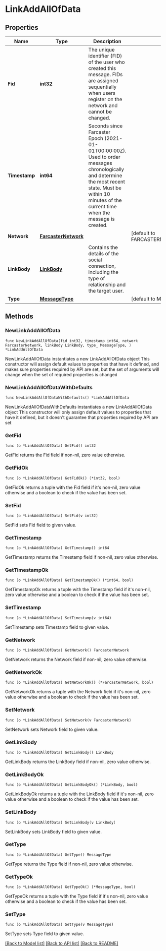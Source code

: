 # LinkAddAllOfData

## Properties

Name | Type | Description | Notes
------------ | ------------- | ------------- | -------------
**Fid** | **int32** | The unique identifier (FID) of the user who created this message. FIDs are assigned sequentially when users register on the network and cannot be changed. | 
**Timestamp** | **int64** | Seconds since Farcaster Epoch (2021-01-01T00:00:00Z). Used to order messages chronologically and determine the most recent state. Must be within 10 minutes of the current time when the message is created. | 
**Network** | [**FarcasterNetwork**](FarcasterNetwork.md) |  | [default to FARCASTERNETWORK_FARCASTER_NETWORK_MAINNET]
**LinkBody** | [**LinkBody**](LinkBody.md) | Contains the details of the social connection, including the type of relationship and the target user. | 
**Type** | [**MessageType**](MessageType.md) |  | [default to MESSAGETYPE_MESSAGE_TYPE_CAST_ADD]

## Methods

### NewLinkAddAllOfData

`func NewLinkAddAllOfData(fid int32, timestamp int64, network FarcasterNetwork, linkBody LinkBody, type_ MessageType, ) *LinkAddAllOfData`

NewLinkAddAllOfData instantiates a new LinkAddAllOfData object
This constructor will assign default values to properties that have it defined,
and makes sure properties required by API are set, but the set of arguments
will change when the set of required properties is changed

### NewLinkAddAllOfDataWithDefaults

`func NewLinkAddAllOfDataWithDefaults() *LinkAddAllOfData`

NewLinkAddAllOfDataWithDefaults instantiates a new LinkAddAllOfData object
This constructor will only assign default values to properties that have it defined,
but it doesn't guarantee that properties required by API are set

### GetFid

`func (o *LinkAddAllOfData) GetFid() int32`

GetFid returns the Fid field if non-nil, zero value otherwise.

### GetFidOk

`func (o *LinkAddAllOfData) GetFidOk() (*int32, bool)`

GetFidOk returns a tuple with the Fid field if it's non-nil, zero value otherwise
and a boolean to check if the value has been set.

### SetFid

`func (o *LinkAddAllOfData) SetFid(v int32)`

SetFid sets Fid field to given value.


### GetTimestamp

`func (o *LinkAddAllOfData) GetTimestamp() int64`

GetTimestamp returns the Timestamp field if non-nil, zero value otherwise.

### GetTimestampOk

`func (o *LinkAddAllOfData) GetTimestampOk() (*int64, bool)`

GetTimestampOk returns a tuple with the Timestamp field if it's non-nil, zero value otherwise
and a boolean to check if the value has been set.

### SetTimestamp

`func (o *LinkAddAllOfData) SetTimestamp(v int64)`

SetTimestamp sets Timestamp field to given value.


### GetNetwork

`func (o *LinkAddAllOfData) GetNetwork() FarcasterNetwork`

GetNetwork returns the Network field if non-nil, zero value otherwise.

### GetNetworkOk

`func (o *LinkAddAllOfData) GetNetworkOk() (*FarcasterNetwork, bool)`

GetNetworkOk returns a tuple with the Network field if it's non-nil, zero value otherwise
and a boolean to check if the value has been set.

### SetNetwork

`func (o *LinkAddAllOfData) SetNetwork(v FarcasterNetwork)`

SetNetwork sets Network field to given value.


### GetLinkBody

`func (o *LinkAddAllOfData) GetLinkBody() LinkBody`

GetLinkBody returns the LinkBody field if non-nil, zero value otherwise.

### GetLinkBodyOk

`func (o *LinkAddAllOfData) GetLinkBodyOk() (*LinkBody, bool)`

GetLinkBodyOk returns a tuple with the LinkBody field if it's non-nil, zero value otherwise
and a boolean to check if the value has been set.

### SetLinkBody

`func (o *LinkAddAllOfData) SetLinkBody(v LinkBody)`

SetLinkBody sets LinkBody field to given value.


### GetType

`func (o *LinkAddAllOfData) GetType() MessageType`

GetType returns the Type field if non-nil, zero value otherwise.

### GetTypeOk

`func (o *LinkAddAllOfData) GetTypeOk() (*MessageType, bool)`

GetTypeOk returns a tuple with the Type field if it's non-nil, zero value otherwise
and a boolean to check if the value has been set.

### SetType

`func (o *LinkAddAllOfData) SetType(v MessageType)`

SetType sets Type field to given value.



[[Back to Model list]](../README.md#documentation-for-models) [[Back to API list]](../README.md#documentation-for-api-endpoints) [[Back to README]](../README.md)


